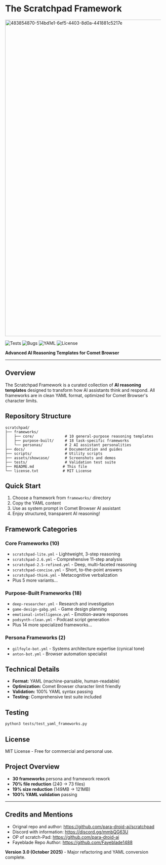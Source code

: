 # The Scratchpad Framework
<img width="1536" height="1024" alt="483854870-514bd1e1-6ef5-4403-8d0a-441881c5217e" src="https://github.com/user-attachments/assets/d1032a2e-d001-4be8-b57f-803e82218dea" />

![Tests](https://img.shields.io/badge/tests-15/15_passing-brightgreen)
![Bugs](https://img.shields.io/badge/bugs-0_known-brightgreen)
![YAML](https://img.shields.io/badge/YAML-1.2.2_compliant-blue)
![License](https://img.shields.io/badge/license-MIT-blue)

**Advanced AI Reasoning Templates for Comet Browser**

---

## Overview

The Scratchpad Framework is a curated collection of **AI reasoning templates** designed to transform how AI assistants think and respond. All frameworks are in clean YAML format, optimized for Comet Browser's character limits.

## Repository Structure

```
scratchpad/
├── frameworks/
│   ├── core/              # 10 general-purpose reasoning templates
│   ├── purpose-built/     # 18 task-specific frameworks
│   └── personas/          # 2 AI assistant personalities
├── docs/                  # Documentation and guides
├── scripts/               # Utility scripts
├── assets/showcase/       # Screenshots and demos
├── tests/                 # Validation test suite
├── README.md             # This file
└── license.txt           # MIT License
```

## Quick Start
1. Choose a framework from `frameworks/` directory
2. Copy the YAML content
3. Use as system prompt in Comet Browser AI assistant
4. Enjoy structured, transparent AI reasoning!

## Framework Categories

### Core Frameworks (10)
- `scratchpad-lite.yml` - Lightweight, 3-step reasoning
- `scratchpad-2.6.yml` - Comprehensive 11-step analysis
- `scratchpad-2.5-refined.yml` - Deep, multi-faceted reasoning
- `scratchpad-concise.yml` - Short, to-the-point answers
- `scratchpad-think.yml` - Metacognitive verbalization
- Plus 5 more variants...

### Purpose-Built Frameworks (18)
- `deep-researcher.yml` - Research and investigation
- `game-design-gabg.yml` - Game design planning
- `emotional-intelligence.yml` - Emotion-aware responses
- `podsynth-clean.yml` - Podcast script generation
- Plus 14 more specialized frameworks...

### Persona Frameworks (2)
- `gilfoyle-bot.yml` - Systems architecture expertise (cynical tone)
- `anton-bot.yml` - Browser automation specialist

## Technical Details
- **Format:** YAML (machine-parsable, human-readable)
- **Optimization:** Comet Browser character limit friendly
- **Validation:** 100% YAML syntax passing
- **Testing:** Comprehensive test suite included

## Testing
```bash
python3 tests/test_yaml_frameworks.py
```

## License
MIT License - Free for commercial and personal use.

## Project Overview
- **30 frameworks** persona and framework rework
- **70% file reduction** (240 → 73 files)
- **19% size reduction** (149MB → 121MB)
- **100% YAML validation** passing

---

## Credits and Mentions 
- Orignal repo and author: https://github.com/para-droid-ai/scratchpad
- Discord with information: https://discord.gg/mmbQG63U
- OP of scratch-Pad: https://github.com/para-droid-ai
- Fayeblade Repo Author: https://github.com/Fayeblade1488

**Version 3.0 (October 2025)** - Major refactoring and YAML conversion complete.
